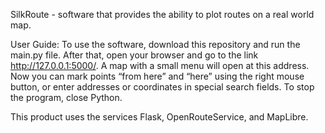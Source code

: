 SilkRoute - software that provides the ability to plot routes on a real world map.

User Guide:
To use the software, download this repository and run the main.py file. After that, open your browser and go to the link http://127.0.0.1:5000/. 
A map with a small menu will open at this address. Now you can mark points “from here” and “here” using the right mouse button, or enter addresses or coordinates in special search fields. 
To stop the program, close Python.

This product uses the services Flask, OpenRouteService, and MapLibre.
